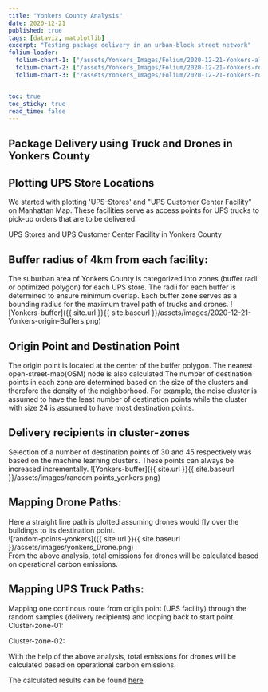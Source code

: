 ```yaml
---
title: "Yonkers County Analysis"
date: 2020-12-21
published: true
tags: [dataviz, matplotlib]
excerpt: "Testing package delivery in an urban-block street network"
folium-loader:
  folium-chart-1: ["/assets/Yonkers_Images/Folium/2020-12-21-Yonkers-allfacility.html", "400"] # second argument is the height
  folium-chart-2: ["/assets/Yonkers_Images/Folium/2020-12-21-Yonkers-route-case1.html", "400"] # second argument is the height
  folium-chart-3: ["/assets/Yonkers_Images/Folium/2020-12-21-Yonkers-route-case2.html", "400"] # second argument is the height


toc: true
toc_sticky: true
read_time: false
---
```


## Package Delivery using Truck and Drones in Yonkers County

## Plotting UPS Store Locations
We started with plotting 'UPS-Stores' and "UPS Customer Center Facility" on Manhattan Map. These facilities serve as access points for UPS trucks to pick-up orders that are to be delivered.

UPS Stores and UPS Customer Center Facility in Yonkers County
<div id="folium-chart-1"></div>

## Buffer radius of 4km from each facility: 
The suburban area of Yonkers County is categorized into zones (buffer radii or optimized polygon) for each UPS store. The radii for each buffer is determined to ensure minimum overlap. Each buffer zone serves as a bounding radius for the maximum travel path of trucks and drones.
![Yonkers-buffer]({{ site.url }}{{ site.baseurl }}/assets/images/2020-12-21-Yonkers-origin-Buffers.png)

## Origin Point and Destination Point
The origin point is located at the center of the buffer polygon. The nearest open-street-map(OSM) node is also calculated
The number of destination points in each zone are determined based on the size of the clusters and therefore the density of the neighborhood. For example, the noise cluster is assumed to have the least number of destination points while the cluster with size 24 is assumed to have most destination points.

## Delivery recipients in cluster-zones 
Selection of a number of destination points of 30 and 45 respectively was based on the machine learning clusters. These points can always be increased incrementally.
![Yonkers-buffer]({{ site.url }}{{ site.baseurl }}/assets/images/random points_yonkers.png)

## Mapping Drone Paths:
Here a straight line path is plotted assuming drones would fly over the buildings to its destination point. <br/>
![random-points-yonkers]({{ site.url }}{{ site.baseurl }}/assets/images/yonkers_Drone.png) <br/>
From the above analysis, total emissions for drones will be calculated based on operational carbon emissions.<br/>

## Mapping UPS Truck Paths:
Mapping one continous route from origin point (UPS facility) through the random samples (delivery recipients) and looping back to start point. 
Cluster-zone-01: <br/>

<div id="folium-chart-2"></div>

Cluster-zone-02: <br/>


<div id="folium-chart-3"></div>


With the help of the above analysis, total emissions for drones will be calculated based on operational carbon emissions. 

The calculated results can be found [here][here]



[here]:https://suryajps.github.io/Spatial-Analysis-for-Drone-vs-Truck-Deliveries-/Results-and-Conclusion/



